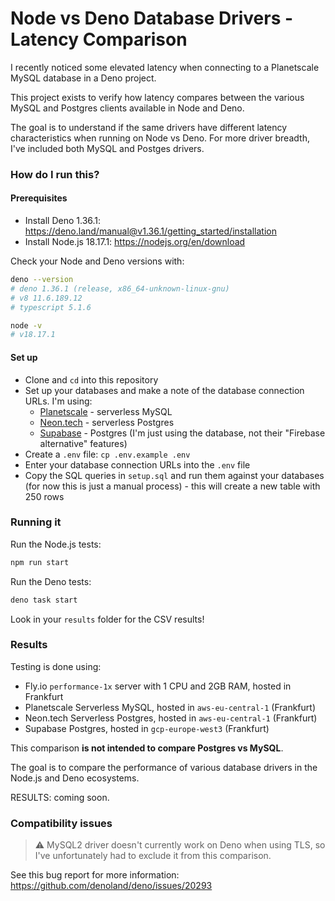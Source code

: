 # Node vs Deno Database Drivers - Latency Comparison

I recently noticed some elevated latency when connecting to a Planetscale MySQL database in a Deno project.

This project exists to verify how latency compares between the various MySQL and Postgres clients available in Node and Deno.

The goal is to understand if the same drivers have different latency characteristics when running on Node vs Deno. For more driver breadth, I've included both MySQL and Postges drivers.

### How do I run this?

#### Prerequisites

- Install Deno 1.36.1: https://deno.land/manual@v1.36.1/getting_started/installation
- Install Node.js 18.17.1: https://nodejs.org/en/download

Check your Node and Deno versions with:

```bash
deno --version
# deno 1.36.1 (release, x86_64-unknown-linux-gnu)
# v8 11.6.189.12
# typescript 5.1.6

node -v
# v18.17.1
```

#### Set up

- Clone and `cd` into this repository
- Set up your databases and make a note of the database connection URLs. I'm using:
  - [Planetscale](https://planetscale.com/) - serverless MySQL
  - [Neon.tech](https://neon.tech/) - serverless Postgres
  - [Supabase](https://supabase.com/) - Postgres (I'm just using the database, not their "Firebase alternative" features)
- Create a `.env` file: `cp .env.example .env`
- Enter your database connection URLs into the `.env` file
- Copy the SQL queries in `setup.sql` and run them against your databases (for now this is just a manual process) - this will create a new table with 250 rows

### Running it

Run the Node.js tests:

```bash
npm run start
```

Run the Deno tests:

```bash
deno task start
```

Look in your `results` folder for the CSV results!

### Results

Testing is done using:

- Fly.io `performance-1x` server with 1 CPU and 2GB RAM, hosted in Frankfurt
- Planetscale Serverless MySQL, hosted in `aws-eu-central-1` (Frankfurt)
- Neon.tech Serverless Postgres, hosted in `aws-eu-central-1` (Frankfurt)
- Supabase Postgres, hosted in `gcp-europe-west3` (Frankfurt)

This comparison **is not intended to compare Postgres vs MySQL**.

The goal is to compare the performance of various database drivers in the Node.js and Deno ecosystems.

RESULTS: coming soon.

### Compatibility issues

> ⚠️ MySQL2 driver doesn't currently work on Deno when using TLS, so I've unfortunately had to exclude it from this comparison.

See this bug report for more information: https://github.com/denoland/deno/issues/20293
